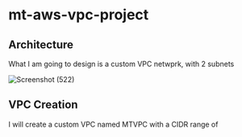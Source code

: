 # mt-aws-vpc-project

## Architecture 
What I am going to design is a custom VPC netwprk, with 2 subnets 

![Screenshot (522)](https://github.com/user-attachments/assets/d445101d-2610-4ab0-90e4-4f76db78a690)

## VPC Creation 
I will create a custom VPC named MTVPC with a CIDR range of 
